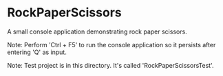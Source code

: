 # RockPaperScissors
 A small console application demonstrating rock paper scissors.
 
Note: Perform 'Ctrl + F5' to run the console application so it persists after entering 'Q' as input.

Note: Test project is in this directory. It's called 'RockPaperScissorsTest'.
